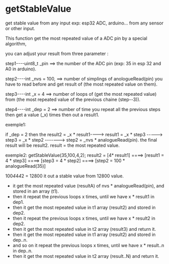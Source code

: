 # getStableValue

get stable value from any input exp: esp32 ADC, arduino... from any sensor or other input.

This function get the most repeated value of a ADC pin by a special algorithm,

you can adjust your result from three parameter :

step1----uint8_t _pin ==> the number of the ADC pin (exp: 35 in esp 32 and A0 in arduino).

step2----int _nvs = 100, ==> number of simplings of anologueRead(pin) you have to read before and get result of (the  most repeated value on them).

step3----int _x = 4 ==> number of loops of (get the most repeated value) from (the most repeated value of the previous chaine (step--3)).

step4----int _dep = 2 ==> number of time you repeat all the previous steps then get a value (_x) times then out a result1.

exemple1: 

if _dep = 2 then the result2 =  _x * result1----> result1 = _x * step3 -----> step3 = _x * step2 -------> step2 = _nvs * analogueRead(pin).
the final result will be result2.
result = the most repeated value.

exemple2: 
getStableValue(35,100,4,2);
result2 =  [4* result1] ====> [result1 = 4 * step3] ====> [step3 = 4 * step2] ====> [step2 = 100 * analogueRead(35)]

100*4*4*4*2 = 12800
it out a stable value from 12800 value.

- it get the most repeated value (resultA) of nvs * analogueRead(pin), and stored in an array (t1).
- then it repeat the previous loops x times, until we have x * result1 in dep1.
- then it get the most repeated value in t1 array (result2) and stored in dep2.
- then it repeat the previous loops x times, until we have x * result2 in dep2.
- then it get the most repeated value in t2 array (result3) and return it.
- then it get the most repeated value in t1 array (result2) and stored in dep..n.
- and so on it repeat the previous loops x times, until we have x * result..n in dep..n.
- then it get the most repeated value in t2 array (result..N) and return it.
